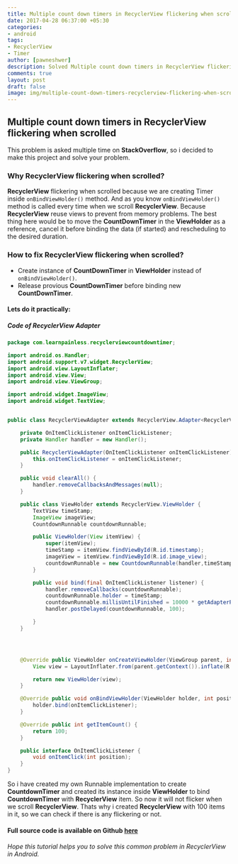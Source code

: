 ```yaml
---
title: Multiple count down timers in RecyclerView flickering when scrolled
date: 2017-04-28 06:37:00 +05:30
categories:
- android
tags:
- RecyclerView
- Timer
author: [pawneshwer]
description: Solved Multiple count down timers in RecyclerView flickering when scrolled in android. How to handle multiple countdown timers in RecyclerView StackOverflow QA.
comments: true
layout: post
draft: false
image: img/multiple-count-down-timers-recyclerview-flickering-when-scrolled.png
---
```


## Multiple count down timers in RecyclerView flickering when scrolled

This problem is asked multiple time on **StackOverflow**, so i decided to make this project and solve your problem.

### Why RecyclerView flickering when scrolled?

**RecyclerView** flickering when scrolled because we are creating Timer inside `onBindViewHolder()` method. And as you know `onBindViewHolder()` method is called every time when we scroll **RecyclerView**. Because **RecyclerView** reuse views to prevent from memory problems. The best thing here would be to move the **CountDownTimer** in the **ViewHolder** as a reference, cancel it before binding the data (if started) and rescheduling to the desired duration.

### How to fix RecyclerView flickering when scrolled?

- Create instance of **CountDownTimer** in **ViewHolder** instead of `onBindViewHolder()`.
- Release provious **CountDownTimer** before binding new **CountDownTimer**.

#### Lets do it practically:

##### Code of RecyclerView Adapter

```java
package com.learnpainless.recyclerviewcountdowntimer;

import android.os.Handler;
import android.support.v7.widget.RecyclerView;
import android.view.LayoutInflater;
import android.view.View;
import android.view.ViewGroup;

import android.widget.ImageView;
import android.widget.TextView;


public class RecyclerViewAdapter extends RecyclerView.Adapter<RecyclerViewAdapter.ViewHolder> {

    private OnItemClickListener onItemClickListener;
    private Handler handler = new Handler();

    public RecyclerViewAdapter(OnItemClickListener onItemClickListener) {
        this.onItemClickListener = onItemClickListener;
    }

    public void clearAll() {
        handler.removeCallbacksAndMessages(null);
    }

    public class ViewHolder extends RecyclerView.ViewHolder {
        TextView timeStamp;
        ImageView imageView;
        CountdownRunnable countdownRunnable;

        public ViewHolder(View itemView) {
            super(itemView);
            timeStamp = itemView.findViewById(R.id.timestamp);
            imageView = itemView.findViewById(R.id.image_view);
            countdownRunnable = new CountdownRunnable(handler,timeStamp,10000,imageView);
        }

        public void bind(final OnItemClickListener listener) {
            handler.removeCallbacks(countdownRunnable);
            countdownRunnable.holder = timeStamp;
            countdownRunnable.millisUntilFinished = 10000 * getAdapterPosition(); //because i want all timers run separately.
            handler.postDelayed(countdownRunnable, 100);

        }
    }




    @Override public ViewHolder onCreateViewHolder(ViewGroup parent, int viewType) {
        View view = LayoutInflater.from(parent.getContext()).inflate(R.layout.recycler_item, parent, false);

        return new ViewHolder(view);
    }

    @Override public void onBindViewHolder(ViewHolder holder, int position) {
        holder.bind(onItemClickListener);
    }

    @Override public int getItemCount() {
        return 100;
    }

    public interface OnItemClickListener {
        void onItemClick(int position);
    }
}

```

So i have created my own Runnable implementation to create **CountdownTimer** and created its instance inside **ViewHolder** to bind **CountdownTimer** with **RecyclerView** item. So now it will not flicker when we scroll **RecyclerView**. Thats why i created **RecyclerView** with 100 items in it, so we can check if there is any flickering or not.

#### Full source code is available on Github [here](https://github.com/learnpainless/RecyclerViewCountdownTimer)

###### Hope this tutorial helps you to solve this common problem in RecyclerView in Android.